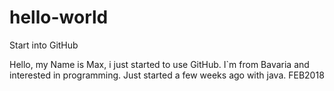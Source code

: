# hello-world
Start into GitHub

Hello, my Name is Max, i just started to use GitHub. I`m from Bavaria and interested in programming.
Just started a few weeks ago with java. FEB2018
